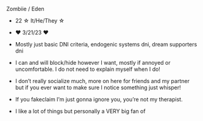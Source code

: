 Zombiie / Eden
- 22 ☆ It/He/They ☆
- ♥ 3/21/23 ♥
  
- Mostly just basic DNI criteria, endogenic systems dni, dream supporters dni
- I can and will block/hide however I want, mostly if annoyed or uncomfortable. I do not need to explain myself when I do!
- I don’t really socialize much, more on here for friends and my partner but if you ever want to make sure I notice something just whisper!
- If you fakeclaim I’m just gonna ignore you, you’re not my therapist.

- I like a lot of things but personally a VERY big fan of
